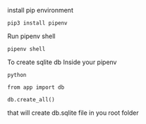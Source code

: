 install pip environment
```
pip3 install pipenv
```

Run pipenv shell

```
pipenv shell
```

To create sqlite db
Inside your pipenv

````
python

from app import db

db.create_all()

````

that will create db.sqlite file in you root folder


